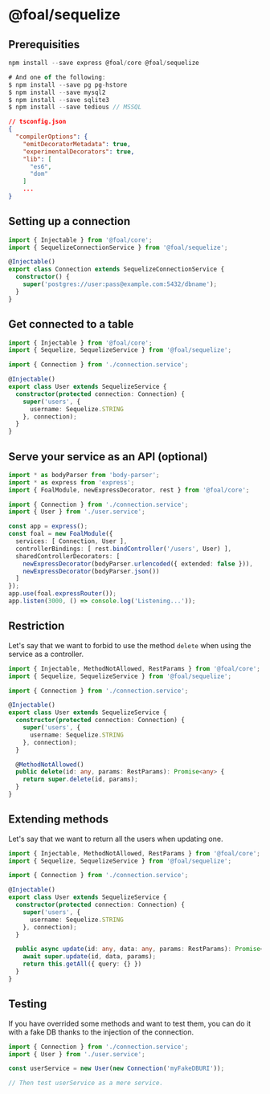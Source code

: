 # @foal/sequelize

## Prerequisities 

```ts
npm install --save express @foal/core @foal/sequelize

# And one of the following:
$ npm install --save pg pg-hstore
$ npm install --save mysql2
$ npm install --save sqlite3
$ npm install --save tedious // MSSQL
```

```json
// tsconfig.json
{
  "compilerOptions": {
    "emitDecoratorMetadata": true,
    "experimentalDecorators": true,
    "lib": [
      "es6",
      "dom"
    ]
    ...
}
```

## Setting up a connection

```ts
import { Injectable } from '@foal/core';
import { SequelizeConnectionService } from '@foal/sequelize';

@Injectable()
export class Connection extends SequelizeConnectionService {
  constructor() {
    super('postgres://user:pass@example.com:5432/dbname');
  }
}
```

## Get connected to a table

```ts
import { Injectable } from '@foal/core';
import { Sequelize, SequelizeService } from '@foal/sequelize';

import { Connection } from './connection.service';

@Injectable()
export class User extends SequelizeService {
  constructor(protected connection: Connection) {
    super('users', {
      username: Sequelize.STRING
    }, connection);
  }
}
```

## Serve your service as an API (optional)

```ts
import * as bodyParser from 'body-parser';
import * as express from 'express';
import { FoalModule, newExpressDecorator, rest } from '@foal/core';

import { Connection } from './connection.service';
import { User } from './user.service';

const app = express();
const foal = new FoalModule({
  services: [ Connection, User ],
  controllerBindings: [ rest.bindController('/users', User) ],
  sharedControllerDecorators: [
    newExpressDecorator(bodyParser.urlencoded({ extended: false })),
    newExpressDecorator(bodyParser.json())
  ]
});
app.use(foal.expressRouter());
app.listen(3000, () => console.log('Listening...'));
```

## Restriction

Let's say that we want to forbid to use the method `delete` when using the service as a controller.

```ts
import { Injectable, MethodNotAllowed, RestParams } from '@foal/core';
import { Sequelize, SequelizeService } from '@foal/sequelize';

import { Connection } from './connection.service';

@Injectable()
export class User extends SequelizeService {
  constructor(protected connection: Connection) {
    super('users', {
      username: Sequelize.STRING
    }, connection);
  }

  @MethodNotAllowed()
  public delete(id: any, params: RestParams): Promise<any> {
    return super.delete(id, params);
  }
}
```

## Extending methods

Let's say that we want to return all the users when updating one.

```ts
import { Injectable, MethodNotAllowed, RestParams } from '@foal/core';
import { Sequelize, SequelizeService } from '@foal/sequelize';

import { Connection } from './connection.service';

@Injectable()
export class User extends SequelizeService {
  constructor(protected connection: Connection) {
    super('users', {
      username: Sequelize.STRING
    }, connection);
  }

  public async update(id: any, data: any, params: RestParams): Promise<any> {
    await super.update(id, data, params);
    return this.getAll({ query: {} })
  }
}
```

## Testing

If you have overrided some methods and want to test them, you can do it with a fake DB thanks to the injection of the connection.

```ts
import { Connection } from './connection.service';
import { User } from './user.service';

const userService = new User(new Connection('myFakeDBURI'));

// Then test userService as a mere service.
```
